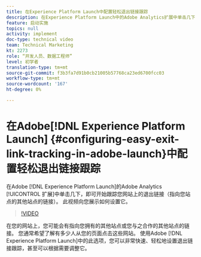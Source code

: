 ```yaml
---
title: 在Experience Platform Launch中配置轻松退出链接跟踪
description: 在Experience Platform Launch中的Adobe Analytics扩展中单击几下即可开始跟踪网站上的退出链接（指向网站到其他网站的链接）。 此视频向您展示如何设置它。
feature: 启动实施
topics: null
activity: implement
doc-type: technical video
team: Technical Marketing
kt: 2273
role: “开发人员、数据工程师”
level: 初学者
translation-type: tm+mt
source-git-commit: f3b3fa7d91b0cb21005b57768ca23ed6700fcc03
workflow-type: tm+mt
source-wordcount: '167'
ht-degree: 0%

---
```



# 在Adobe[!DNL Experience Platform Launch] {#configuring-easy-exit-link-tracking-in-adobe-launch}中配置轻松退出链接跟踪

在Adobe [!DNL Experience Platform Launch]的Adobe Analytics [!UICONTROL 扩展]中单击几下，即可开始跟踪您网站上的退出链接（指向您站点的其他站点的链接）。 此视频向您展示如何设置它。

>[!VIDEO](https://video.tv.adobe.com/v/25763/?quality=12)

在您的网站上，您可能会有指向您拥有的其他站点或您与之合作的其他站点的链接。 您通常希望了解有多少人从您的页面点击这些网站。 使用Adobe [!DNL Experience Platform Launch]中的此选项，您可以非常快速、轻松地设置退出链接跟踪，甚至可以根据需要调整它。
